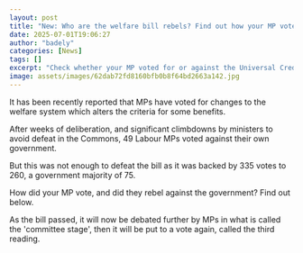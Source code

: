 ```yaml
---
layout: post
title: "New: Who are the welfare bill rebels? Find out how your MP voted"
date: 2025-07-01T19:06:27
author: "badely"
categories: [News]
tags: []
excerpt: "Check whether your MP voted for or against the Universal Credit and Personal Independence Payment Bill"
image: assets/images/62dab72fd8160bfb0b8f64bd2663a142.jpg
---
```


It has been recently reported that MPs have voted for changes to the welfare system which alters the criteria for some benefits.

After weeks of deliberation, and significant climbdowns by ministers to avoid defeat in the Commons, 49 Labour MPs voted against their own government.

But this was not enough to defeat the bill as it was backed by 335 votes to 260, a government majority of 75.

How did your MP vote, and did they rebel against the government? Find out below.

As the bill passed, it will now be debated further by MPs in what is called the 'committee stage', then it will be put to a vote again, called the third reading.


